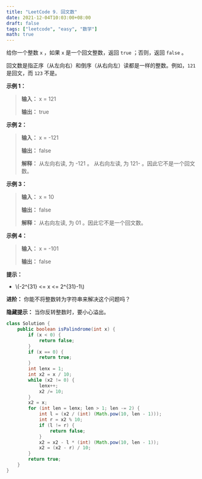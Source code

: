 ```yaml
---
title: "LeetCode 9. 回文数"
date: 2021-12-04T10:03:00+08:00
draft: false
tags: ["leetcode", "easy", "数学"]
math: true
---
```


给你一个整数 `x` ，如果 `x` 是一个回文整数，返回 `true` ；否则，返回 `false` 。

回文数是指正序（从左向右）和倒序（从右向左）读都是一样的整数。例如，`121` 是回文，而 `123` 不是。

<!--more-->

**示例 1：**

> **输入：** x = 121
> 
> **输出：** true

**示例 2：**

> **输入：** x = -121
> 
> **输出：** false
> 
> **解释：** 从左向右读, 为 -121 。 从右向左读, 为 121- 。因此它不是一个回文数。

**示例 3：**

> **输入：** x = 10
> 
> **输出：** false
> 
> **解释：** 从右向左读, 为 01 。因此它不是一个回文数。

**示例 4：**

> **输入：** x = -101
> 
> **输出：** false

**提示：**

- \\(-2^{31} <= x <= 2^{31}-1\\)

**进阶：** 你能不将整数转为字符串来解决这个问题吗？

**隐藏提示：** 当你反转整数时，要小心溢出。

```java
class Solution {
    public boolean isPalindrome(int x) {
        if (x < 0) {
            return false;
        }
        if (x == 0) {
            return true;
        }
        int lenx = 1;
        int x2 = x / 10;
        while (x2 != 0) {
            lenx++;
            x2 /= 10;
        }
        x2 = x;
        for (int len = lenx; len > 1; len -= 2) {
            int l = (x2 / (int) (Math.pow(10, len - 1)));
            int r = x2 % 10;
            if (l != r) {
                return false;
            }
            x2 = x2 - l * (int) (Math.pow(10, len - 1));
            x2 = (x2 - r) / 10;
        }
        return true;
    }
}
```